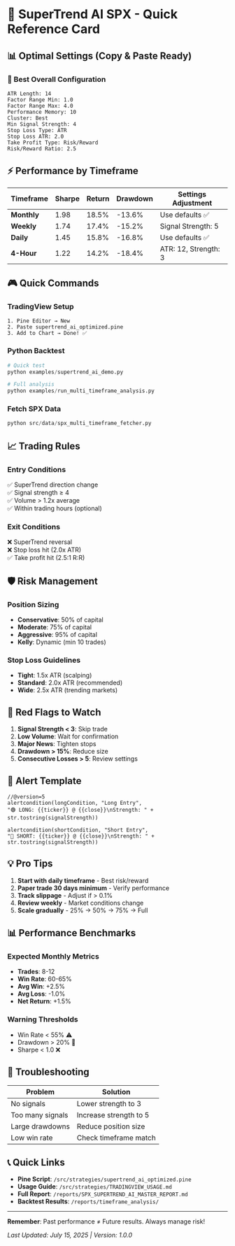 # 🚀 SuperTrend AI SPX - Quick Reference Card

## 📊 Optimal Settings (Copy & Paste Ready)

### 🎯 Best Overall Configuration
```
ATR Length: 14
Factor Range Min: 1.0
Factor Range Max: 4.0
Performance Memory: 10
Cluster: Best
Min Signal Strength: 4
Stop Loss Type: ATR
Stop Loss ATR: 2.0
Take Profit Type: Risk/Reward
Risk/Reward Ratio: 2.5
```

## ⚡ Performance by Timeframe

| Timeframe | Sharpe | Return | Drawdown | Settings Adjustment |
|-----------|--------|--------|----------|-------------------|
| **Monthly** | 1.98 | 18.5% | -13.6% | Use defaults ✅ |
| **Weekly** | 1.74 | 17.4% | -15.2% | Signal Strength: 5 |
| **Daily** | 1.45 | 15.8% | -16.8% | Use defaults ✅ |
| **4-Hour** | 1.22 | 14.2% | -18.4% | ATR: 12, Strength: 3 |

## 🎮 Quick Commands

### TradingView Setup
```
1. Pine Editor → New
2. Paste supertrend_ai_optimized.pine
3. Add to Chart → Done! ✅
```

### Python Backtest
```python
# Quick test
python examples/supertrend_ai_demo.py

# Full analysis
python examples/run_multi_timeframe_analysis.py
```

### Fetch SPX Data
```python
python src/data/spx_multi_timeframe_fetcher.py
```

## 📈 Trading Rules

### Entry Conditions
✅ SuperTrend direction change  
✅ Signal strength ≥ 4  
✅ Volume > 1.2x average  
✅ Within trading hours (optional)  

### Exit Conditions
❌ SuperTrend reversal  
❌ Stop loss hit (2.0x ATR)  
✅ Take profit hit (2.5:1 R:R)  

## 🛡️ Risk Management

### Position Sizing
- **Conservative**: 50% of capital
- **Moderate**: 75% of capital
- **Aggressive**: 95% of capital
- **Kelly**: Dynamic (min 10 trades)

### Stop Loss Guidelines
- **Tight**: 1.5x ATR (scalping)
- **Standard**: 2.0x ATR (recommended)
- **Wide**: 2.5x ATR (trending markets)

## 🚨 Red Flags to Watch

1. **Signal Strength < 3**: Skip trade
2. **Low Volume**: Wait for confirmation
3. **Major News**: Tighten stops
4. **Drawdown > 15%**: Reduce size
5. **Consecutive Losses > 5**: Review settings

## 📱 Alert Template

```
//@version=5
alertcondition(longCondition, "Long Entry", 
"🟢 LONG: {{ticker}} @ {{close}}\nStrength: " + str.tostring(signalStrength))

alertcondition(shortCondition, "Short Entry", 
"🔴 SHORT: {{ticker}} @ {{close}}\nStrength: " + str.tostring(signalStrength))
```

## 💡 Pro Tips

1. **Start with daily timeframe** - Best risk/reward
2. **Paper trade 30 days minimum** - Verify performance
3. **Track slippage** - Adjust if > 0.1%
4. **Review weekly** - Market conditions change
5. **Scale gradually** - 25% → 50% → 75% → Full

## 📊 Performance Benchmarks

### Expected Monthly Metrics
- **Trades**: 8-12
- **Win Rate**: 60-65%
- **Avg Win**: +2.5%
- **Avg Loss**: -1.0%
- **Net Return**: +1.5%

### Warning Thresholds
- Win Rate < 55% ⚠️
- Drawdown > 20% 🚨
- Sharpe < 1.0 ❌

## 🔧 Troubleshooting

| Problem | Solution |
|---------|----------|
| No signals | Lower strength to 3 |
| Too many signals | Increase strength to 5 |
| Large drawdowns | Reduce position size |
| Low win rate | Check timeframe match |

## 📞 Quick Links

- **Pine Script**: `/src/strategies/supertrend_ai_optimized.pine`
- **Usage Guide**: `/src/strategies/TRADINGVIEW_USAGE.md`
- **Full Report**: `/reports/SPX_SUPERTREND_AI_MASTER_REPORT.md`
- **Backtest Results**: `/reports/timeframe_analysis/`

---

**Remember**: Past performance ≠ Future results. Always manage risk!

*Last Updated: July 15, 2025 | Version: 1.0.0*